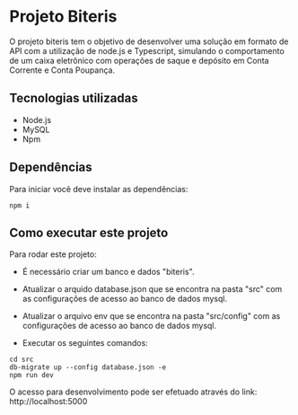 # Projeto Biteris

O projeto biteris tem o objetivo de desenvolver uma solução em formato de API com a utilização de node.js e Typescript, simulando o comportamento de um caixa eletrônico com operações de saque e depósito em Conta Corrente e Conta Poupança.

## Tecnologias utilizadas

- Node.js
- MySQL
- Npm

## Dependências

Para iniciar você deve instalar as dependências:

```
npm i
```

## Como executar este projeto

Para rodar este projeto:

- É necessário criar um banco e dados "biteris".
- Atualizar o arquido database.json que se encontra na pasta "src" com as configurações de acesso ao banco de dados mysql.
- Atualizar o arquivo env que se encontra na pasta "src/config" com as configurações de acesso ao banco de dados mysql.

- Executar os seguintes comandos:

```
cd src
db-migrate up --config database.json -e
npm run dev
```

O acesso para desenvolvimento pode ser efetuado através do link: http://localhost:5000